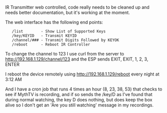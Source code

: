 IR Transmitter web controlled, code really needs to be cleaned up and needs better documentation, but it's working at the moment.

The web interface has the following end points:
```
   /list        - Show List of Supported Keys
   /key/KEYID   - Transmit KEYID
   /channel/### - Transmit Digits Followed by KEYOK
   /reboot      - Reboot IR Controller
```
To change the channel to 123 I use curl from the server to http://192.168.1.129/channel/123 and the ESP sends EXIT, EXIT, 1, 2, 3, ENTER

I reboot the device remotely using http://192.168.1.129/reboot every night at 3:12 AM

And I have a cron job that runs 4 times an hour (8, 23, 38, 53) that checks to see if MythTV is recording, and if so sends the /key/D as I've found that during normal watching, the key D does nothing, but does keep the box alive so I don't get an 'Are you still watching' message in my recordings.